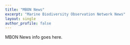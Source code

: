 ```yaml
---
title: "MBON News"
excerpt: "Marine Biodiversity Observation Network News"
layout: single
author_profile: false
---
```


MBON News info goes here.
